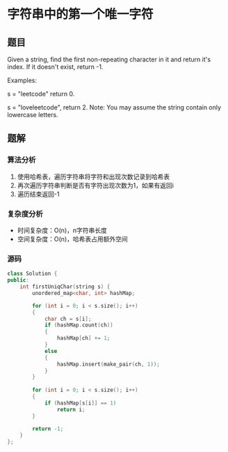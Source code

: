 # 字符串中的第一个唯一字符
## 题目
Given a string, find the first non-repeating character in it and return it's index. If it doesn't exist, return -1.

Examples:

s = "leetcode"
return 0.

s = "loveleetcode",
return 2.
Note: You may assume the string contain only lowercase letters.

## 题解
### 算法分析
1. 使用哈希表，遍历字符串将字符和出现次数记录到哈希表
2. 再次遍历字符串判断是否有字符出现次数为1，如果有返回i
3. 遍历结束返回-1
### 复杂度分析
+ 时间复杂度：O(n)，n字符串长度
+ 空间复杂度：O(n)，哈希表占用额外空间
### 源码
```C++ []
class Solution {
public:
    int firstUniqChar(string s) {
        unordered_map<char, int> hashMap;

        for (int i = 0; i < s.size(); i++)
        {
            char ch = s[i];
            if (hashMap.count(ch))
            {
                hashMap[ch] += 1;
            }
            else
            {
                hashMap.insert(make_pair(ch, 1));
            }            
        }
        
        for (int i = 0; i < s.size(); i++)
        {
            if (hashMap[s[i]] == 1)
                return i;
        }
        
        return -1;
    }
};